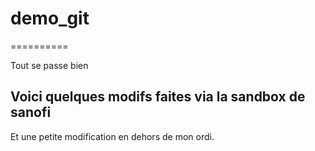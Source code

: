 # demo_git
==========

Tout se passe bien

## Voici quelques modifs faites via la sandbox de sanofi

Et une petite modification en dehors de mon ordi.
